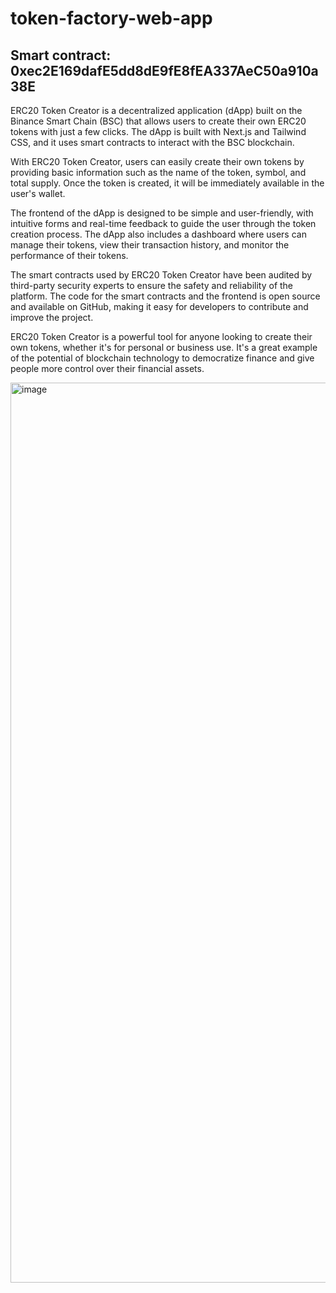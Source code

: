 # token-factory-web-app

## Smart contract: 0xec2E169dafE5dd8dE9fE8fEA337AeC50a910a38E

ERC20 Token Creator is a decentralized application (dApp) built on the Binance Smart Chain (BSC) that allows users to create their own ERC20 tokens with just a few clicks. The dApp is built with Next.js and Tailwind CSS, and it uses smart contracts to interact with the BSC blockchain.

With ERC20 Token Creator, users can easily create their own tokens by providing basic information such as the name of the token, symbol, and total supply. Once the token is created, it will be immediately available in the user's wallet.

The frontend of the dApp is designed to be simple and user-friendly, with intuitive forms and real-time feedback to guide the user through the token creation process. The dApp also includes a dashboard where users can manage their tokens, view their transaction history, and monitor the performance of their tokens.

The smart contracts used by ERC20 Token Creator have been audited by third-party security experts to ensure the safety and reliability of the platform. The code for the smart contracts and the frontend is open source and available on GitHub, making it easy for developers to contribute and improve the project.

ERC20 Token Creator is a powerful tool for anyone looking to create their own tokens, whether it's for personal or business use. It's a great example of the potential of blockchain technology to democratize finance and give people more control over their financial assets.

<img width="1440" alt="image" src="https://user-images.githubusercontent.com/65830545/236054514-8685c7f6-3b1f-4728-8e31-06476ee2a677.png">

